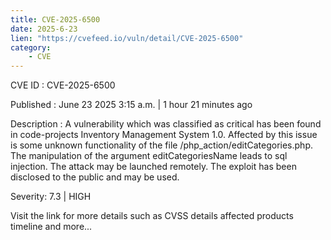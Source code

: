 ```yaml
---
title: CVE-2025-6500
date: 2025-6-23
lien: "https://cvefeed.io/vuln/detail/CVE-2025-6500"
category:
    - CVE
---
```


CVE ID : CVE-2025-6500

Published :  June 23
2025
3:15 a.m. | 1 hour
21 minutes ago

Description : A vulnerability
which was classified as critical
has been found in code-projects Inventory Management System 1.0. Affected by this issue is some unknown functionality of the file /php_action/editCategories.php. The manipulation of the argument editCategoriesName leads to sql injection. The attack may be launched remotely. The exploit has been disclosed to the public and may be used.

Severity: 7.3 | HIGH

Visit the link for more details
such as CVSS details
affected products
timeline
and more...
